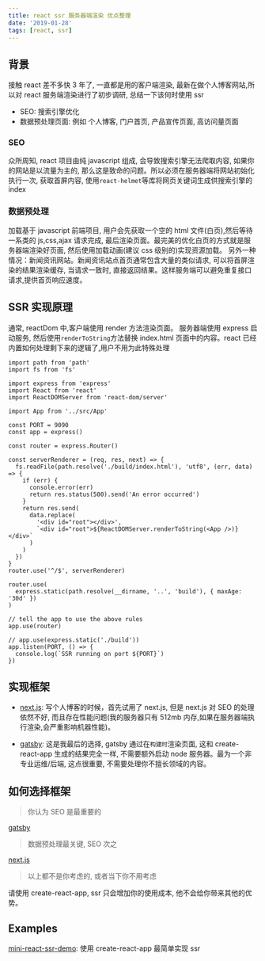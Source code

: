 ```yaml
---
title: react ssr 服务器端渲染 优点整理
date: '2019-01-28'
tags: [react, ssr]
---
```


## 背景

接触 react 差不多快 3 年了, 一直都是用的客户端渲染, 最新在做个人博客网站,所以对 react 服务端渲染进行了初步调研, 总结一下该何时使用 ssr

- SEO: 搜索引擎优化
- 数据预处理页面: 例如 个人博客, 门户首页, 产品宣传页面, 高访问量页面

### SEO

众所周知, react 项目由纯 javascript 组成, 会导致搜索引擎无法爬取内容, 如果你的网站是以流量为主的, 那么这是致命的问题。所以必须在服务器端将网站初始化执行一次, 获取首屏内容, 使用`react-helmet`等库将网页关键词生成供搜索引擎的 index

### 数据预处理

加载基于 javascript 前端项目, 用户会先获取一个空的 html 文件(白页),然后等待一系类的 js,css,ajax 请求完成, 最后渲染页面。最完美的优化白页的方式就是服务器端渲染好页面, 然后使用加载动画(建议 css 级别的)实现资源加载。
另外一种情况：新闻资讯网站。新闻资讯站点首页通常包含大量的类似请求, 可以将首屏渲染的结果渲染缓存, 当请求一致时, 直接返回结果。这样服务端可以避免重复接口请求,提供首页响应速度。

## SSR 实现原理

通常, reactDom 中,客户端使用 render 方法渲染页面。 服务器端使用 express 启动服务, 然后使用`renderToString`方法替换 index.html 页面中的内容。react 已经内置如何处理剩下来的逻辑了,用户不用为此特殊处理

```javascript{16-27}
import path from 'path'
import fs from 'fs'

import express from 'express'
import React from 'react'
import ReactDOMServer from 'react-dom/server'

import App from '../src/App'

const PORT = 9090
const app = express()

const router = express.Router()

const serverRenderer = (req, res, next) => {
  fs.readFile(path.resolve('./build/index.html'), 'utf8', (err, data) => {
    if (err) {
      console.error(err)
      return res.status(500).send('An error occurred')
    }
    return res.send(
      data.replace(
        '<div id="root"></div>',
        `<div id="root">${ReactDOMServer.renderToString(<App />)}</div>`
      )
    )
  })
}
router.use('^/$', serverRenderer)

router.use(
  express.static(path.resolve(__dirname, '..', 'build'), { maxAge: '30d' })
)

// tell the app to use the above rules
app.use(router)

// app.use(express.static('./build'))
app.listen(PORT, () => {
  console.log(`SSR running on port ${PORT}`)
})
```

## 实现框架

- [next.js](https://github.com/zeit/next.js):
  写个人博客的时候，首先试用了 next.js, 但是 next.js 对 SEO 的处理依然不好, 而且存在性能问题(我的服务器只有 512mb 内存,如果在服务器端执行渲染,会严重影响机器性能)。

- [gatsby](https://github.com/gatsbyjs/gatsby): 这是我最后的选择, gatsby 通过在`构建时`渲染页面, 这和 create-react-app 生成的结果完全一样, 不需要额外启动 node 服务器。最为一个非专业运维/后端, 这点很重要, 不需要处理你不擅长领域的内容。

## 如何选择框架

> 你认为 SEO 是最重要的

[gatsby](https://github.com/gatsbyjs/gatsby)

> 数据预处理最关键, SEO 次之

[next.js](https://github.com/zeit/next.js)

> 以上都不是你考虑的, 或者当下你不用考虑

请使用 create-react-app, ssr 只会增加你的使用成本, 他不会给你带来其他的优势。

## Examples

[mini-react-ssr-demo](https://github.com/JennerChen/mini-react-ssr-demo): 使用 create-react-app 最简单实现 ssr

